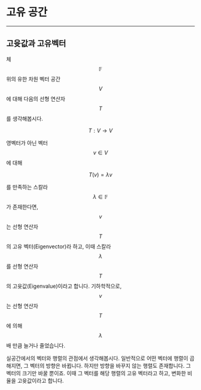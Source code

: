 # 고유 공간

---

## 고윳값과 고유벡터

체 $$\mathbb{F}$$ 위의 유한 차원 벡터 공간 $$V$$에 대해 다음의 선형 연산자 $$T$$를 생각해봅시다.

$$
T:V\rightarrow V
$$

영벡터가 아닌 벡터 $$v\in V$$에 대해

$$
T\left(v\right)=\lambda v
$$

를 만족하는 스칼라 $$\lambda\in\mathbb{F}$$가 존재한다면, $$v$$는 선형 연산자 $$T$$의 고유 벡터(Eigenvector)라 하고, 이때 스칼라 $$\lambda$$를 선형 연산자 $$T$$의 고윳값(Eigenvalue)이라고 합니다. 기하학적으로, $$v$$는 선형 연산자 $$T$$에 의해 $$\lambda$$배 만큼 늘거나 줄었습니다.

실공간에서의 벡터와 행렬의 관점에서 생각해봅시다. 일반적으로 어떤 벡터에 행렬이 곱해지면, 그 벡터의 방향은 바뀝니다. 하지만 방향을 바꾸지 않는 행렬도 존재합니다. 그 벡터의 크기만 바꿀 뿐이죠. 이때 그 벡터를 해당 행렬의 고유 벡터라고 하고, 변화한 비율을 고윳값이라고 합니다.

